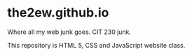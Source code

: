 # the2ew.github.io
Where all my web junk goes. CIT 230 junk.

This repository is HTML 5, CSS and JavaScript website class.